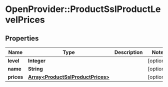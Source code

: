 # OpenProvider::ProductSslProductLevelPrices

## Properties
Name | Type | Description | Notes
------------ | ------------- | ------------- | -------------
**level** | **Integer** |  | [optional] 
**name** | **String** |  | [optional] 
**prices** | [**Array&lt;ProductSslProductPrices&gt;**](ProductSslProductPrices.md) |  | [optional] 

